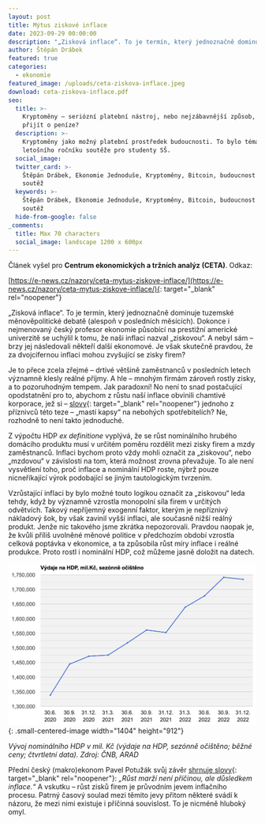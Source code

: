 ```yaml
---
layout: post
title: Mýtus ziskové inflace
date: 2023-09-29 00:00:00
description: "„Zisková inflace“. To je termín, který jednoznačně dominuje tuzemské měnověpolitické debatě (alespoň v\_posledních měsících). Je však skutečně pravdou, že za dvojcifernou inflaci mohou zvyšující se zisky firem?"
author: Štěpán Drábek
featured: true
categories:
  - ekonomie
featured_image: /uploads/ceta-ziskova-inflace.jpeg
download: ceta-ziskova-inflace.pdf
seo:
  title: >-
    Kryptoměny – seriózní platební nástroj, nebo nejzábavnější způsob, jak
    přijít o peníze?
  description: >-
    Kryptoměny jako možný platební prostředek budoucnosti. To bylo téma
    letošního ročníku soutěže pro studenty SŠ.
  social_image:
  twitter_card: >-
    Štěpán Drábek, Ekonomie Jednoduše, Kryptoměny, Bitcoin, budoucnost peněz,
    soutěž
  keywords: >-
    Štěpán Drábek, Ekonomie Jednoduše, Kryptoměny, Bitcoin, budoucnost peněz,
    soutěž
  hide-from-google: false
_comments:
  title: Max 70 characters
  social_image: landscape 1200 x 600px
---
```

Článek vyšel pro&nbsp;**Centrum ekonomických a tržních analýz (CETA)**. Odkaz:

[https://e-news.cz/nazory/ceta-mytus-ziskove-inflace/](https://e-news.cz/nazory/ceta-mytus-ziskove-inflace/){: target="_blank" rel="noopener"}



„Zisková inflace“. To je termín, který jednoznačně dominuje tuzemské měnověpolitické debatě (alespoň v posledních měsících). Dokonce i nejmenovaný český profesor ekonomie působící na prestižní americké univerzitě se uchýlil k tomu, že naši inflaci nazval „ziskovou“. A nebyl sám – brzy jej následovali někteří další ekonomové. Je však skutečně pravdou, že za dvojcifernou inflaci mohou zvyšující se zisky firem?



Je to přece zcela zřejmé – drtivé většině zaměstnanců v posledních letech významně klesly reálné příjmy. A hle – mnohým firmám zároveň rostly zisky, a to pozoruhodným tempem. Jak paradoxní! No není to snad postačující opodstatnění pro to, abychom z růstu naší inflace obvinili chamtivé korporace, jež si – [slovy](https://twitter.com/LukasKovanda/status/1674361722176405515){: target="_blank" rel="noopener"}&nbsp;jednoho z příznivců této teze – „mastí kapsy“ na nebohých spotřebitelích? Ne, rozhodně to není takto jednoduché.



Z výpočtu HDP *ex definitione* vyplývá, že se růst nominálního hrubého domácího produktu musí v určitém poměru rozdělit mezi zisky firem a mzdy zaměstnanců. Inflaci bychom proto vždy mohli označit za „ziskovou“, nebo „mzdovou“ v závislosti na tom, která možnost zrovna převažuje. To ale není vysvětlení toho, proč inflace a nominální HDP roste, nýbrž pouze nicneříkající výrok podobající se jiným tautologickým tvrzením.



Vzrůstající inflaci by bylo možné touto logikou označit za „ziskovou“ leda tehdy, když by významně vzrostla monopolní síla firem v určitých odvětvích. Takový nepříjemný exogenní faktor, kterým je nepříznivý nákladový šok, by však zavinil vyšší inflaci, ale současně nižší reálný produkt. Jenže nic takového jsme zkrátka nepozorovali. Pravdou naopak je, že kvůli příliš uvolněné měnové politice v předchozím období vzrostla celková poptávka v ekonomice, a ta způsobila růst míry inflace i reálné produkce. Proto rostl i nominální HDP, což můžeme jasně doložit na datech.



![](/uploads/vydaje-na-nom-hdp.png){: .small-centered-image width="1404" height="912"}



*Vývoj nominálního HDP v mil. Kč (výdaje na HDP, sezónně očištěno; běžné ceny; čtvrtletní data). Zdroj: ČNB, ARAD*



Přední český (makro)ekonom Pavel Potužák svůj závěr [shrnuje slovy](https://x.com/PavelPotuzak/status/1691752675564486765?s=20){: target="_blank" rel="noopener"}: *„Růst marží není příčinou, ale důsledkem inflace.“* A vskutku – růst zisků firem je průvodním jevem inflačního procesu. Patrný časový soulad mezi těmito jevy přitom některé svádí k názoru, že mezi nimi existuje i příčinná souvislost. To je nicméně hluboký omyl.
